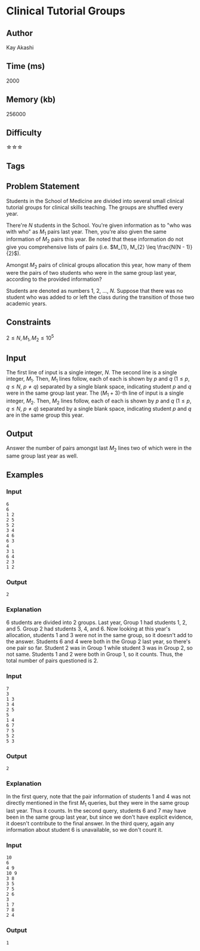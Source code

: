 # Clinical Tutorial Groups

## Author

Kay Akashi

## Time (ms)

2000

## Memory (kb)

256000

## Difficulty

☆☆☆

## Tags

## Problem Statement 

Students in the School of Medicine are divided into several small clinical tutorial groups for clinical skills teaching. The groups are shuffled every year.

There're $N$ students in the School. You're given information as to "who was with who" as $M_{1}$ pairs last year. Then, you're also given the same information of $M_{2}$ pairs this year. Be noted that these information do not give you comprehensive lists of pairs (i.e. $M_{1}, M_{2} \leq \frac{N(N - 1)}{2}$).

Amongst $M_{2}$ pairs of clinical groups allocation this year, how many of them were the pairs of two students who were in the same group last year, according to the provided information?

Students are denoted as numbers $1$, $2$, ..., $N$. Suppose that there was no student who was added to or left the class during the transition of those two academic years.
 
## Constraints

$2 \leq N, M_{1}, M_{2} \leq 10^{5}$

## Input

The first line of input is a single integer, $N$.
The second line is a single integer, $M_{1}$.
Then, $M_{1}$ lines follow, each of each is shown by $p$ and $q$ ($1 \leq p, q \leq N$, $p \neq q$) separated by a single blank space, indicating student $p$ and $q$ were in the same group last year.
The ($M_{1} + 3$)-th line of input is a single integer, $M_{2}$.
Then, $M_{2}$ lines follow, each of each is shown by $p$ and $q$ ($1 \leq p, q \leq N$, $p \neq q$) separated by a single blank space, indicating student $p$ and $q$ are in the same group this year.

## Output

Answer the number of pairs amongst last $M_{2}$ lines two of which were in the same group last year as well.

## Examples

### Input

```
6
6
1 2
2 5
5 2
3 4
4 6
6 3
4
3 1 
6 4
2 3 
1 2
```

### Output

```
2
```

### Explanation

$6$ students are divided into $2$ groups.
Last year, Group $1$ had students $1$, $2$, and $5$. Group $2$ had students $3$, $4$, and $6$.
Now looking at this year's allocation, students $1$ and $3$ were not in the same group, so it doesn't add to the answer.
Students $6$ and $4$ were both in the Group $2$ last year, so there's one pair so far. 
Student $2$ was in Group $1$ while student $3$ was in Group $2$, so not same.
Students $1$ and $2$ were both in Group $1$, so it counts.
Thus, the total number of pairs questioned is $2$.


### Input

```
7
3
1 3
3 4
2 5
5
1 4
6 7
7 5
5 2
5 3
```

### Output
```
2
```

### Explanation

In the first query, note that the pair information of students $1$ and $4$ was not directly mentioned in the first $M_{1}$ queries, but they were in the same group last year. Thus it counts.
In the second query, students $6$ and $7$ may have been in the same group last year, but since we don't have explicit evidence, it doesn't contribute to the final answer.
In the third query, again any information about student $6$ is unavailable, so we don't count it.

### Input

```
10
6
4 9
10 9
3 8
3 5
7 5
2 6
3
1 7
7 8
2 4
```

### Output
```
1
```

